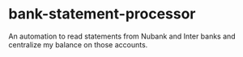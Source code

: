 # bank-statement-processor
An automation to read statements from Nubank and Inter banks and centralize my balance on those accounts.

